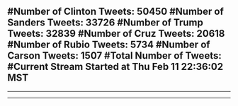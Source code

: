 #Number of Clinton Tweets: 50450
#Number of Sanders Tweets: 33726
#Number of Trump Tweets: 32839
#Number of Cruz Tweets: 20618
#Number of Rubio Tweets: 5734
#Number of Carson Tweets: 1507
#Total Number of Tweets:  
#Current Stream Started at Thu Feb 11 22:36:02 MST
---
---
---

